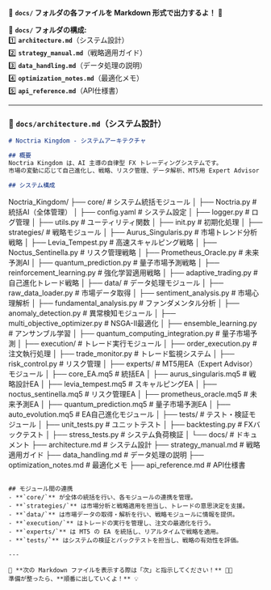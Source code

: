 📌 **`docs/` フォルダの各ファイルを Markdown 形式で出力するよ！** 🚀  

📂 **`docs/` フォルダの構成:**  
1️⃣ **`architecture.md`**（システム設計）  
2️⃣ **`strategy_manual.md`**（戦略適用ガイド）  
3️⃣ **`data_handling.md`**（データ処理の説明）  
4️⃣ **`optimization_notes.md`**（最適化メモ）  
5️⃣ **`api_reference.md`**（API仕様書）  

---

### **📌 `docs/architecture.md`**（システム設計）
```markdown
# Noctria Kingdom - システムアーキテクチャ

## 概要
Noctria Kingdom は、AI 主導の自律型 FX トレーディングシステムです。  
市場の変動に応じて自己進化し、戦略、リスク管理、データ解析、MT5用 Expert Advisor (EA) を統合したオールインワンのシステムとなっています。

## システム構成
```
Noctria_Kingdom/
├── core/  # システム統括モジュール
│   ├── Noctria.py  # 統括AI（全体管理）
│   ├── config.yaml  # システム設定
│   ├── logger.py  # ログ管理
│   ├── utils.py  # ユーティリティ関数
│   ├── init.py  # 初期化処理
│
├── strategies/  # 戦略モジュール
│   ├── Aurus_Singularis.py  # 市場トレンド分析戦略
│   ├── Levia_Tempest.py  # 高速スキャルピング戦略
│   ├── Noctus_Sentinella.py  # リスク管理戦略
│   ├── Prometheus_Oracle.py  # 未来予測AI
│   ├── quantum_prediction.py  # 量子市場予測戦略
│   ├── reinforcement_learning.py  # 強化学習適用戦略
│   ├── adaptive_trading.py  # 自己進化トレード戦略
│
├── data/  # データ処理モジュール
│   ├── raw_data_loader.py  # 市場データ取得
│   ├── sentiment_analysis.py  # 市場心理解析
│   ├── fundamental_analysis.py  # ファンダメンタル分析
│   ├── anomaly_detection.py  # 異常検知モジュール
│   ├── multi_objective_optimizer.py  # NSGA-II最適化
│   ├── ensemble_learning.py  # アンサンブル学習
│   ├── quantum_computing_integration.py  # 量子市場予測
│
├── execution/  # トレード実行モジュール
│   ├── order_execution.py  # 注文執行処理
│   ├── trade_monitor.py  # トレード監視システム
│   ├── risk_control.py  # リスク管理
│
├── experts/  # MT5用EA（Expert Advisor）モジュール
│   ├── core_EA.mq5  # 統括EA
│   ├── aurus_singularis.mq5  # 戦略設計EA
│   ├── levia_tempest.mq5  # スキャルピングEA
│   ├── noctus_sentinella.mq5  # リスク管理EA
│   ├── prometheus_oracle.mq5  # 未来予測EA
│   ├── quantum_prediction.mq5  # 量子市場予測EA
│   ├── auto_evolution.mq5  # EA自己進化モジュール
│
├── tests/  # テスト・検証モジュール
│   ├── unit_tests.py  # ユニットテスト
│   ├── backtesting.py  # FXバックテスト
│   ├── stress_tests.py  # システム負荷検証
│
└── docs/  # ドキュメント
    ├── architecture.md  # システム設計
    ├── strategy_manual.md  # 戦略適用ガイド
    ├── data_handling.md  # データ処理の説明
    ├── optimization_notes.md  # 最適化メモ
    ├── api_reference.md  # API仕様書
```

## モジュール間の連携
- **`core/`** が全体の統括を行い、各モジュールの連携を管理。
- **`strategies/`** は市場分析と戦略適用を担当し、トレードの意思決定を支援。
- **`data/`** は市場データの取得・解析を行い、戦略モジュールに情報を提供。
- **`execution/`** はトレードの実行を管理し、注文の最適化を行う。
- **`experts/`** は MT5 の EA を統括し、リアルタイムで戦略を適用。
- **`tests/`** はシステムの検証とバックテストを担当し、戦略の有効性を評価。

---

📌 **次の Markdown ファイルを表示する際は「次」と指示してください！** 🚀✨  
準備が整ったら、**順番に出していくよ！** 💡
